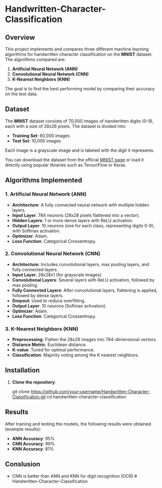 ﻿# Handwritten-Character-Classification

## Overview

This project implements and compares three different machine learning algorithms for handwritten character classification on the **MNIST** dataset. The algorithms compared are:

1. **Artificial Neural Network (ANN)**
2. **Convolutional Neural Network (CNN)**
3. **K-Nearest Neighbors (KNN)**

The goal is to find the best performing model by comparing their accuracy on the test data.

## Dataset

The **MNIST** dataset consists of 70,000 images of handwritten digits (0-9), each with a size of 28x28 pixels. The dataset is divided into:

- **Training Set**: 60,000 images
- **Test Set**: 10,000 images

Each image is a grayscale image and is labeled with the digit it represents.

You can download the dataset from the official [MNIST page](http://yann.lecun.com/exdb/mnist/) or load it directly using popular libraries such as TensorFlow or Keras.

## Algorithms Implemented

### 1. Artificial Neural Network (ANN)
- **Architecture**: A fully connected neural network with multiple hidden layers.
- **Input Layer**: 784 neurons (28x28 pixels flattened into a vector).
- **Hidden Layers**: 1 or more dense layers with ReLU activation.
- **Output Layer**: 10 neurons (one for each class, representing digits 0-9), with Softmax activation.
- **Optimizer**: Adam.
- **Loss Function**: Categorical Crossentropy.

### 2. Convolutional Neural Network (CNN)
- **Architecture**: Includes convolutional layers, max pooling layers, and fully connected layers.
- **Input Layer**: 28x28x1 (for grayscale images).
- **Convolutional Layers**: Several layers with ReLU activation, followed by max pooling.
- **Fully Connected Layers**: After convolutional layers, flattening is applied, followed by dense layers.
- **Dropout**: Used to reduce overfitting.
- **Output Layer**: 10 neurons (Softmax activation).
- **Optimizer**: Adam.
- **Loss Function**: Categorical Crossentropy.

### 3. K-Nearest Neighbors (KNN)
- **Preprocessing**: Flatten the 28x28 images into 784-dimensional vectors.
- **Distance Metric**: Euclidean distance.
- **K-value**: Tuned for optimal performance.
- **Classification**: Majority voting among the K nearest neighbors.


## Installation

1. **Clone the repository**:

   git clone https://github.com/your-username/Handwritten-Character-Classification.git
   cd handwritten-character-classification

## Results

After training and testing the models, the following results were obtained (example results):

- **ANN Accuracy**: 95%
- **CNN Accuracy**: 99%
- **KNN Accuracy**: 81%

## Conslusion

- CNN is better than ANN and KNN for digit recognition (OCR)
#   H a n d w r i t t e n - C h a r a c t e r - C l a s s i f i c a t i o n 
 
 